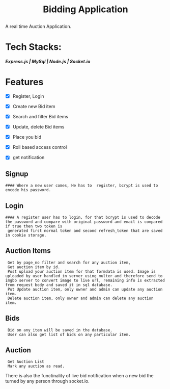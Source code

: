 # <p align="center">Bidding Application</p>

A real time Auction Application.



# Tech Stacks:
#####  Express.js  |  MySql  |  Node.js | Socket.io
   
# Features
  - [x] Register, Login
   - [x] Create new Bid item
   - [x] Search and filter Bid items
   - [x] Update, delete Bid items
   - [x] Place you bid
   - [x] Roll based access control
   - [x] get notification
   

   
   ## Signup
    #### Where a new user comes, He has to  register, bcrypt is used to encode his password.

   ## Login 
    #### A register user has to login, for that bcrypt is used to decode the password and compare with original password and email is compared if true then two token is 
     generated first normal token and second refresh_token that are saved in cookie storage.
   

  
   ## Auction Items
     Get by page_no filter and search for any auction item, 
     Get auction item by id.
     Post upload your auction item for that formdata is used. Image is uploaded by user handled in server using multer and therefore send to imgbb server to convert image to live url, remaining info is extracted from request body and saved it in sql database.
     Put Update auction item, only owner and admin can update any auction item.
     Delete auction item, only owner and admin can delete any auction item.
     

  ## Bids
     Bid on any item will be saved in the database.
     User can also get list of bids on any particular item.

  ## Auction
     Get Auction List
     Mark any auction as read.

  There is also the functinality of live bid notification when a new bid the turned by any person through socket.io.

